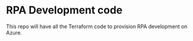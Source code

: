 # RPA Development code

This repo will have all the Terraform code to provision RPA development on Azure.
